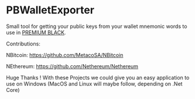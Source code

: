 # PBWalletExporter
Small tool for getting your public keys from your wallet mnemonic words to use in [PREMIUM BLACK](https://premium.black/).


Contributions: 

NBitcoin: https://github.com/MetacoSA/NBitcoin

NEthereum: https://github.com/Nethereum/Nethereum

Huge Thanks ! With these Projects we could give you an easy application to use on Windows (MacOS and Linux will maybe follow, depending on .Net Core)

